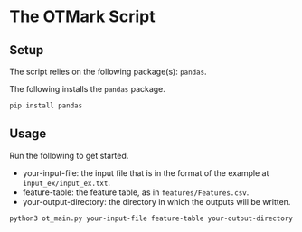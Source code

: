 # The OTMark Script

## Setup

The script relies on the following package(s): `pandas`. 

The following installs the `pandas` package.

``` bash
pip install pandas
```

## Usage

Run the following to get started. 
* your-input-file: the input file that is in the format of the example at `input_ex/input_ex.txt`. 
* feature-table: the feature table, as in `features/Features.csv`. 
* your-output-directory: the directory in which the outputs will be written. 

``` bash
python3 ot_main.py your-input-file feature-table your-output-directory
```
